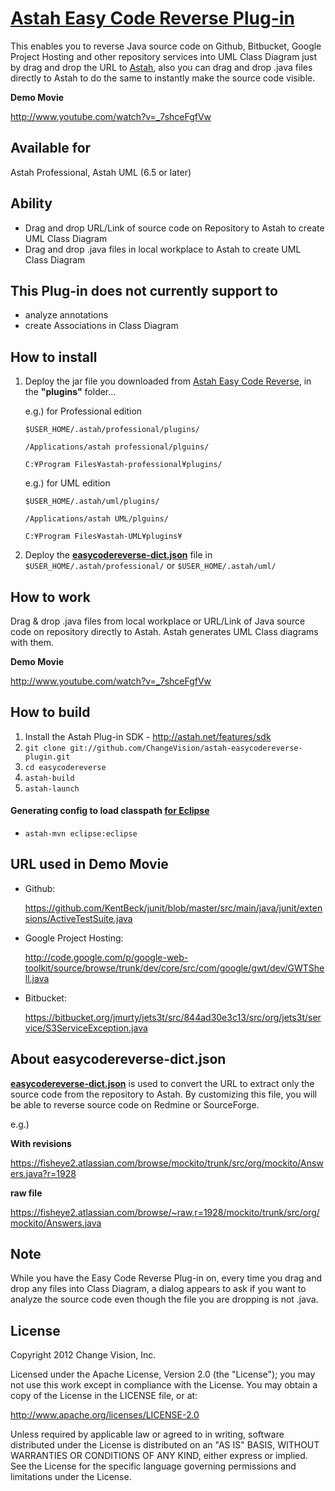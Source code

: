# [Astah Easy Code Reverse Plug-in](http://astah.net/features/code-reverse-plugin)
This enables you to reverse Java source code on Github, Bitbucket, Google Project Hosting and other repository services into UML Class Diagram just by drag and drop the URL to [Astah](http://astah.net), also you can drag and drop .java files directly to Astah to do the same to instantly make the source code visible.

**Demo Movie**

<http://www.youtube.com/watch?v=_7shceFgfVw>


## Available for
Astah Professional, Astah UML (6.5 or later)


## Ability
* Drag and drop URL/Link of source code on Repository to Astah to create UML Class Diagram
* Drag and drop .java files in local workplace to Astah to create UML Class Diagram


## This Plug-in does not currently support to
* analyze annotations
* create Associations in Class Diagram


## How to install
1. Deploy the jar file you downloaded from [Astah Easy Code Reverse](https://github.com/ChangeVision/astah-easycodereverse-plugin/downloads), in the **"plugins"** folder…

   e.g.) for Professional edition
   
   `$USER_HOME/.astah/professional/plugins/`
   
   `/Applications/astah professional/plguins/`
   
   `C:¥Program Files¥astah-professional¥plugins/`
   
   e.g.) for UML edition
   
   `$USER_HOME/.astah/uml/plugins/`
   
   `/Applications/astah UML/plguins/`
   
   `C:¥Program Files¥astah-UML¥plugins¥`

2. Deploy the **[easycodereverse-dict.json](https://github.com/ChangeVision/astah-easycodereverse-plugin/blob/master/easycodereverse-dict.json)** file in `$USER_HOME/.astah/professional/` or `$USER_HOME/.astah/uml/`


## How to work
Drag & drop .java files from local workplace or URL/Link of Java source code on repository directly to Astah. Astah generates UML Class diagrams with them.

**Demo Movie**

<http://www.youtube.com/watch?v=_7shceFgfVw>


## How to build
1. Install the Astah Plug-in SDK - <http://astah.net/features/sdk>
1. `git clone git://github.com/ChangeVision/astah-easycodereverse-plugin.git`
1. `cd easycodereverse`
1. `astah-build`
1. `astah-launch`

#### Generating config to load classpath [for Eclipse](http://astah.net/tutorials/plug-ins/plugin_tutorial_en/html/helloworld.html#eclipse)

 * `astah-mvn eclipse:eclipse`


## URL used in Demo Movie
* Github:

  <https://github.com/KentBeck/junit/blob/master/src/main/java/junit/extensions/ActiveTestSuite.java>

* Google Project Hosting:

  <http://code.google.com/p/google-web-toolkit/source/browse/trunk/dev/core/src/com/google/gwt/dev/GWTShell.java>

* Bitbucket:

  <https://bitbucket.org/jmurty/jets3t/src/844ad30e3c13/src/org/jets3t/service/S3ServiceException.java>


## About easycodereverse-dict.json
**[easycodereverse-dict.json](https://github.com/ChangeVision/astah-easycodereverse-plugin/blob/master/easycodereverse-dict.json)** is used to convert the URL to extract only the source code from the repository to Astah. By customizing this file, you will be able to reverse source code on Redmine or SourceForge.

e.g.)

**With revisions**

<https://fisheye2.atlassian.com/browse/mockito/trunk/src/org/mockito/Answers.java?r=1928>

**raw file**

<https://fisheye2.atlassian.com/browse/~raw,r=1928/mockito/trunk/src/org/mockito/Answers.java>


## Note
While you have the Easy Code Reverse Plug-in on, every time you drag and drop any files into Class Diagram, a dialog appears to ask if you want to analyze the source code even though the file you are dropping is not .java.


## License
Copyright 2012 Change Vision, Inc.

Licensed under the Apache License, Version 2.0 (the "License");
you may not use this work except in compliance with the License.
You may obtain a copy of the License in the LICENSE file, or at:

   <http://www.apache.org/licenses/LICENSE-2.0>

Unless required by applicable law or agreed to in writing, software
distributed under the License is distributed on an "AS IS" BASIS,
WITHOUT WARRANTIES OR CONDITIONS OF ANY KIND, either express or implied.
See the License for the specific language governing permissions and
limitations under the License.